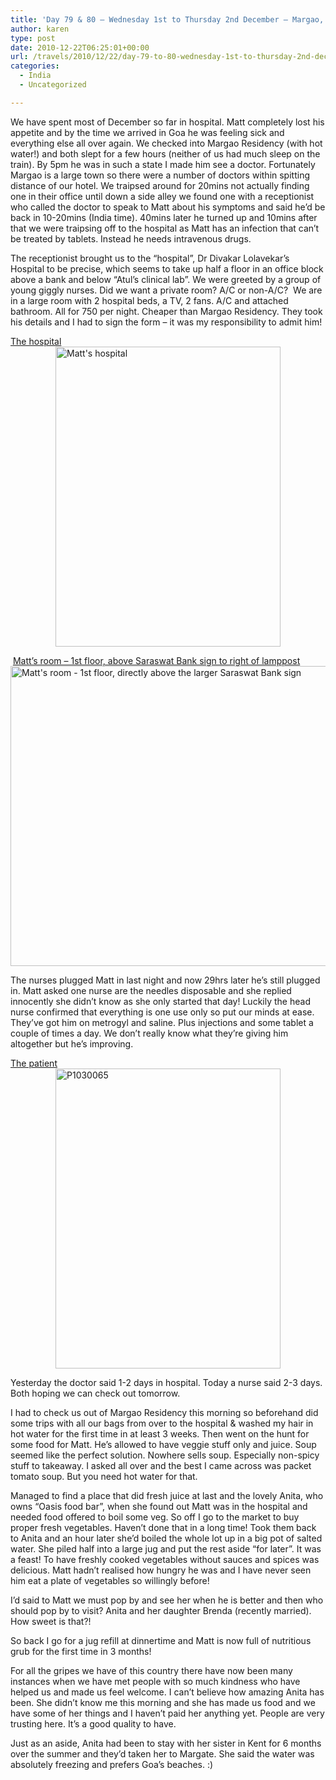 ```yaml
---
title: 'Day 79 & 80 – Wednesday 1st to Thursday 2nd December – Margao, Goa'
author: karen
type: post
date: 2010-12-22T06:25:01+00:00
url: /travels/2010/12/22/day-79-to-80-wednesday-1st-to-thursday-2nd-december-margao-goa/
categories:
  - India
  - Uncategorized

---
```

We have spent most of December so far in hospital. Matt completely lost his appetite and by the time we arrived in Goa he was feeling sick and everything else all over again. We checked into Margao Residency (with hot water!) and both slept for a few hours (neither of us had much sleep on the train). By 5pm he was in such a state I made him see a doctor. Fortunately Margao is a large town so there were a number of doctors within spitting distance of our hotel. We traipsed around for 20mins not actually finding one in their office until down a side alley we found one with a receptionist who called the doctor to speak to Matt about his symptoms and said he’d be back in 10-20mins (India time). 40mins later he turned up and 10mins after that we were traipsing off to the hospital as Matt has an infection that can’t be treated by tablets. Instead he needs intravenous drugs. 

The receptionist brought us to the “hospital”, Dr Divakar Lolavekar’s Hospital to be precise, which seems to take up half a floor in an office block above a bank and below “Atul’s clinical lab”. We were greeted by a group of young giggly nurses. Did we want a private room? A/C or non-A/C?&nbsp; We are in a large room with 2 hospital beds, a TV, 2 fans. A/C and attached bathroom. All for 750 per night. Cheaper than Margao Residency. They took his details and I had to sign the form – it was my responsibility to admit him!

[The hospital<img title="Matt's hospital" style="border-right: 0px; border-top: 0px; display: block; float: none; margin-left: auto; border-left: 0px; margin-right: auto; border-bottom: 0px" height="480" alt="Matt's hospital" src="http://www.mattburns.co.uk/travels/wp-content/uploads/2010/12/P1030068_thumb.jpg" width="360" border="0" />][1]

&nbsp;[Matt’s room – 1st floor, above Saraswat Bank sign to right of lamppost<img title="Matt's room - 1st floor, directly above the larger Saraswat Bank sign" style="border-right: 0px; border-top: 0px; display: block; float: none; margin-left: auto; border-left: 0px; margin-right: auto; border-bottom: 0px" height="480" alt="Matt's room - 1st floor, directly above the larger Saraswat Bank sign" src="http://www.mattburns.co.uk/travels/wp-content/uploads/2010/12/P1030071_thumb.jpg" width="640" border="0" />][2] 

The nurses plugged Matt in last night and now 29hrs later he’s still plugged in. Matt asked one nurse are the needles disposable and she replied innocently she didn’t know as she only started that day! Luckily the head nurse confirmed that everything is one use only so put our minds at ease. They’ve got him on metrogyl and saline. Plus injections and some tablet a couple of times a day. We don’t really know what they’re giving him altogether but he’s improving. 

[The patient<img title="P1030065" style="border-right: 0px; border-top: 0px; display: block; float: none; margin-left: auto; border-left: 0px; margin-right: auto; border-bottom: 0px" height="480" alt="P1030065" src="http://www.mattburns.co.uk/travels/wp-content/uploads/2010/12/P1030065_thumb.jpg" width="360" border="0" />][3]

Yesterday the doctor said 1-2 days in hospital. Today a nurse said 2-3 days. Both hoping we can check out tomorrow.

I had to check us out of Margao Residency this morning so beforehand did some trips with all our bags from over to the hospital & washed my hair in hot water for the first time in at least 3 weeks. Then went on the hunt for some food for Matt. He’s allowed to have veggie stuff only and juice. Soup seemed like the perfect solution. Nowhere sells soup. Especially non-spicy stuff to takeaway. I asked all over and the best I came across was packet tomato soup. But you need hot water for that.

Managed to find a place that did fresh juice at last and the lovely Anita, who owns “Oasis food bar”, when she found out Matt was in the hospital and needed food offered to boil some veg. So off I go to the market to buy proper fresh vegetables. Haven’t done that in a long time! Took them back to Anita and an hour later she’d boiled the whole lot up in a big pot of salted water. She piled half into a large jug and put the rest aside “for later”. It was a feast! To have freshly cooked vegetables without sauces and spices was delicious. Matt hadn’t realised how hungry he was and I have never seen him eat a plate of vegetables so willingly before!

I’d said to Matt we must pop by and see her when he is better and then who should pop by to visit? Anita and her daughter Brenda (recently married). How sweet is that?!

So back I go for a jug refill at dinnertime and Matt is now full of nutritious grub for the first time in 3 months! 

For all the gripes we have of this country there have now been many instances when we have met people with so much kindness who have helped us and made us feel welcome. I can’t believe how amazing Anita has been. She didn’t know me this morning and she has made us food and we have some of her things and I haven’t paid her anything yet. People are very trusting here. It’s a good quality to have. 

Just as an aside, Anita had been to stay with her sister in Kent for 6 months over the summer and they’d taken her to Margate. She said the water was absolutely freezing and prefers Goa’s beaches. :)

 [1]: http://www.mattburns.co.uk/travels/wp-content/uploads/2010/12/P1030068.jpg
 [2]: http://www.mattburns.co.uk/travels/wp-content/uploads/2010/12/P1030071.jpg
 [3]: http://www.mattburns.co.uk/travels/wp-content/uploads/2010/12/P1030065.jpg